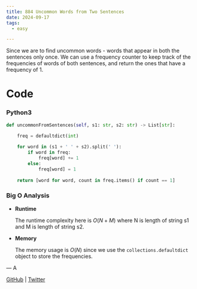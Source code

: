 ```yaml
---
title: 884 Uncommon Words from Two Sentences
date: 2024-09-17
tags:
  - easy

---
```


Since we are to find uncommon words - words that appear in both the sentences only once. We can use a frequency counter to keep track of the frequencies of words of both sentences, and return the ones that have a frequency of 1.

# Code

### Python3

```python
def uncommonFromSentences(self, s1: str, s2: str) -> List[str]:
    
    freq = defaultdict(int)

    for word in (s1 + ' ' + s2).split(' '):
        if word in freq:
            freq[word] += 1
        else:
            freq[word] = 1
    
    return [word for word, count in freq.items() if count == 1]
```

### Big O Analysis

- **Runtime**

  The runtime complexity here is $O(N + M)$ where N is length of string s1 and M is length of string s2.

- **Memory**

  The memory usage is $O(N)$ since we use the `collections.defaultdict` object to store the frequencies.

— A

[GitHub](https://github.com/AtharvaKamble) | [Twitter](https://twitter.com/AtharvaKamble07)
